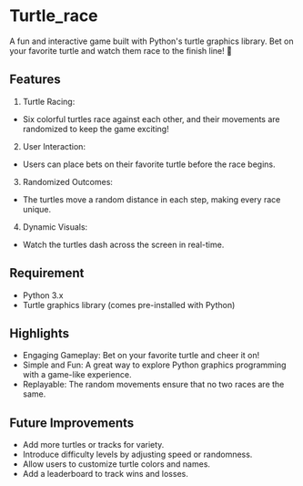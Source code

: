 # Turtle_race
A fun and interactive game built with Python's turtle graphics library. Bet on your favorite turtle and watch them race to the finish line! 🎉

## Features
1. Turtle Racing:
- Six colorful turtles race against each other, and their movements are randomized to keep the game exciting!
2. User Interaction:
- Users can place bets on their favorite turtle before the race begins.
3. Randomized Outcomes:
- The turtles move a random distance in each step, making every race unique.
4. Dynamic Visuals:
- Watch the turtles dash across the screen in real-time.

## Requirement
- Python 3.x
- Turtle graphics library (comes pre-installed with Python)

## Highlights
- Engaging Gameplay: Bet on your favorite turtle and cheer it on!
- Simple and Fun: A great way to explore Python graphics programming with a game-like experience.
- Replayable: The random movements ensure that no two races are the same.

## Future Improvements
- Add more turtles or tracks for variety.
- Introduce difficulty levels by adjusting speed or randomness.
- Allow users to customize turtle colors and names.
- Add a leaderboard to track wins and losses.
